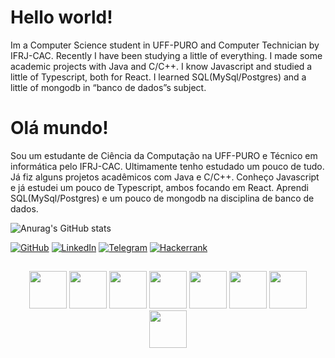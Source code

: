 # Hello world!

Im a Computer Science student in UFF-PURO and Computer Technician by IFRJ-CAC. Recently I have been studying a little of everything. I made some academic projects with Java and C/C++. I know Javascript and studied a little of Typescript, both for React. I learned SQL(MySql/Postgres) and a little of mongodb in “banco de dados”s subject.

# Olá mundo!

Sou um estudante de Ciência da Computação na UFF-PURO e Técnico em informática pelo IFRJ-CAC. Ultimamente tenho estudado um pouco de tudo. Já fiz alguns projetos acadêmicos com Java e C/C++. Conheço Javascript e já estudei um pouco de Typescript, ambos focando em React. Aprendi SQL(MySql/Postgres) e um pouco de mongodb na disciplina de banco de dados.

![Anurag's GitHub stats](https://github-readme-stats.vercel.app/api?username=tetr4k&custom_title=My%20stats&theme=transparent&show_icons=false&hide=stars,issues&rank_icon=github&include_all_commits=true&text_bold=false")

[![GitHub](https://img.shields.io/badge/github-%23121011.svg?style=for-the-badge&logo=github&logoColor=white)](https://github.com/Tetr4k)
[![LinkedIn](https://img.shields.io/badge/linkedin-%230077B5.svg?style=for-the-badge&logo=linkedin&logoColor=white)](https://www.linkedin.com/in/gabrielr-dev/)
[![Telegram](https://img.shields.io/badge/Telegram-2CA5E0?style=for-the-badge&logo=telegram&logoColor=white)](https://t.me/ribeir_tk)
[![Hackerrank](https://img.shields.io/badge/-Hackerrank-2EC866?style=for-the-badge&logo=HackerRank&logoColor=white)](https://www.hackerrank.com/gdsribeiro)

## 

<div align="center">
 <img height="60em" src="https://cdn.jsdelivr.net/gh/devicons/devicon/icons/vscode/vscode-original.svg" />
 <img height="60em" src="https://cdn.jsdelivr.net/gh/devicons/devicon/icons/python/python-original.svg" />
 <img height="60em" src="https://cdn.jsdelivr.net/gh/devicons/devicon/icons/typescript/typescript-original.svg" />
 <img height="60em" src="https://cdn.jsdelivr.net/gh/devicons/devicon/icons/react/react-original.svg" />
 <img height="60em" src="https://cdn.jsdelivr.net/gh/devicons/devicon/icons/mysql/mysql-original.svg" />
 <img height="60em" src="https://cdn.jsdelivr.net/gh/devicons/devicon/icons/mongodb/mongodb-original.svg" />
 <img height="60em" src="https://cdn.jsdelivr.net/gh/devicons/devicon/icons/docker/docker-original.svg" />
 <img height="60em" src="https://cdn.jsdelivr.net/gh/devicons/devicon/icons/java/java-original.svg" />
</div>
